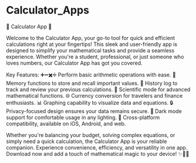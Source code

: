 # Calculator_Apps

🧮 Calculator App 📱

Welcome to the Calculator App, your go-to tool for quick and efficient calculations right at your fingertips! This sleek and user-friendly app is designed to simplify your mathematical tasks and provide a seamless experience. Whether you're a student, professional, or just someone who loves numbers, our Calculator App has got you covered.

Key Features:
➕➖✖️➗ Perform basic arithmetic operations with ease.
🔢 Memory functions to store and recall important values.
🔁 History log to track and review your previous calculations.
📐 Scientific mode for advanced mathematical functions.
🌐 Currency conversion for travelers and finance enthusiasts.
📊 Graphing capability to visualize data and equations.
🔒 Privacy-focused design ensures your data remains secure.
🌙 Dark mode support for comfortable usage in any lighting.
📲 Cross-platform compatibility, available on iOS, Android, and web.

Whether you're balancing your budget, solving complex equations, or simply need a quick calculation, the Calculator App is your reliable companion. Experience convenience, efficiency, and versatility in one app. Download now and add a touch of mathematical magic to your device! ✨🧙‍♂️
